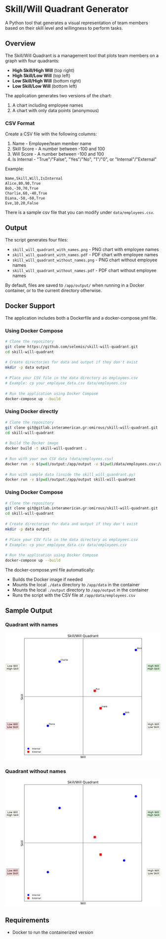 # Skill/Will Quadrant Generator

A Python tool that generates a visual representation of team members based on their skill level and willingness to perform tasks.

## Overview

The Skill/Will Quadrant is a management tool that plots team members on a graph with four quadrants:

- **High Skill/High Will** (top right)
- **High Skill/Low Will** (top left)
- **Low Skill/High Will** (bottom right)
- **Low Skill/Low Will** (bottom left)

The application generates two versions of the chart:

1. A chart including employee names
2. A chart with only data points (anonymous)

### CSV Format

Create a CSV file with the following columns:

1. Name - Employee/team member name
2. Skill Score - A number between -100 and 100
3. Will Score - A number between -100 and 100
4. Is Internal - "True"/"False", "Yes"/"No", "1"/"0", or "Internal"/"External"

Example:

```
Name,Skill,Will,IsInternal
Alice,80,90,True
Bob,-30,70,True
Charlie,60,-40,True
Diana,-50,-60,True
Eve,10,20,False
```

There is a sample csv file that you can modify under `data/employees.csv`.

## Output

The script generates four files:

- `skill_will_quadrant_with_names.png` - PNG chart with employee names
- `skill_will_quadrant_with_names.pdf` - PDF chart with employee names
- `skill_will_quadrant_without_names.png` - PNG chart without employee names
- `skill_will_quadrant_without_names.pdf` - PDF chart without employee names

By default, files are saved to `/app/output/` when running in a Docker container, or to the current directory otherwise.

## Docker Support

The application includes both a Dockerfile and a docker-compose.yml file.

### Using Docker Compose

```bash
# Clone the repository
git clone https://github.com/selemis/skill-will-quadrant.git
cd skill-will-quadrant

# Create directories for data and output if they don't exist
mkdir -p data output

# Place your CSV file in the data directory as employees.csv
# Example: cp your_employee_data.csv data/employees.csv 

# Run the application using Docker Compose
docker-compose up --build
```

### Using Docker directly

```bash
# Clone the repository
git clone git@gitlab.interamerican.gr:omirous/skill-will-quadrant.git
cd skill-will-quadrant

# Build the Docker image
docker build -t skill-will-quadrant .

# Run with your own CSV data (data/employees.csv)
docker run -v $(pwd)/output:/app/output -v $(pwd)/data/employees.csv:/app/data/employees.csv skill-will-quadrant --csv /app/data/employees.csv

# Run with sample data (inside the skill_will_quandrant.py)
docker run -v $(pwd)/output:/app/output skill-will-quadrant
```

### Using Docker Compose

```bash
# Clone the repository
git clone git@gitlab.interamerican.gr:omirous/skill-will-quadrant.git
cd skill-will-quadrant

# Create directories for data and output if they don't exist
mkdir -p data output

# Place your CSV file in the data directory as employees.csv
# Example: cp your_employee_data.csv data/employees.csv 

# Run the application using Docker Compose
docker-compose up --build
```

The docker-compose.yml file automatically:

- Builds the Docker image if needed
- Mounts the local `./data` directory to `/app/data` in the container
- Mounts the local `./output` directory to `/app/output` in the container
- Runs the script with the CSV file at `/app/data/employees.csv`

## Sample Output



### Quadrant with names

![skill_will_quadrant_with_names](.\images\skill_will_quadrant_with_names.png)

### Quadrant without names

![skill_will_quadrant_without_names](.\images\skill_will_quadrant_without_names.png)



## Requirements

-  Docker to run the containerized version